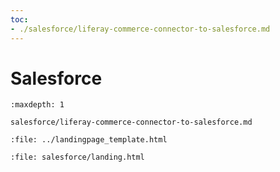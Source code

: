 ```yaml
---
toc:
- ./salesforce/liferay-commerce-connector-to-salesforce.md
---
```

# Salesforce

```{toctree}
:maxdepth: 1

salesforce/liferay-commerce-connector-to-salesforce.md
```

```{raw} html
:file: ../landingpage_template.html
```

```{raw} html
:file: salesforce/landing.html
```
